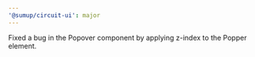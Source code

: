 ```yaml
---
'@sumup/circuit-ui': major
---
```


Fixed a bug in the Popover component by applying z-index to the Popper element.
